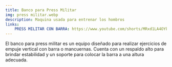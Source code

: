 ```yaml
---
title: Banco para Press Militar
img: press militar.webp
description: Maquina usada para entrenar los hombros
links:
    PRESS MILITAR CON BARRA: https://www.youtube.com/shorts/MRxd1LA4OYk
---
```

El banco para press militar es un equipo diseñado para realizar ejercicios de empuje vertical con barra o mancuernas. Cuenta con un respaldo alto para brindar estabilidad y un soporte para colocar la barra a una altura adecuada.